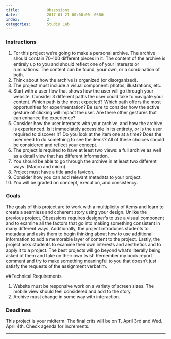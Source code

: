 ```yaml
---
title:            Obsessions
date:             2017-01-21 00:00:00 -0500
index:            2
categories:       Studio Lab
---
```


### Instructions

1. For this project we’re going to make a personal archive. The archive should contain 70–100 different pieces in it. The content of the archive is entirely up to you and should reflect one of your interests or ruminations. The content can be found, your own, or a combination of both.
2. Think about how the archive is organized (or disorganized).
3. The project must include a visual component: photos, illustrations, etc.
4. Start with a user flow that shows how the user will go through your website. Consider 3 different paths the user could take to navigate your content. Which path is the most expected? Which path offers the most opportunities for experimentation? Be sure to consider how the active gesture of clicking will impact the user. Are there other gestures that can enhance the experience?
5. Consider how the user interacts with your archive, and how the archive is experienced. Is it immediately accessible in its entirety, or is the user required to discover it? Do you look at the item one at a time? Does the user need to do something to see the items? All of these choices should be considered and reflect your concept.
6. The project is required to have at least two views: a full archive as well as a detail view that has different information.
7. You should be able to go through the archive in at least two different ways. (Macro and micro)
8. Project must have a title and a favicon.
9. Consider how you can add relevant metadata to your project.
10. You will be graded on concept, execution, and consistency.

### Goals

The goals of this project are to work with a multiplicity of items and learn to create a seamless and coherent story using your design. Unlike the previous project, Obsessions requires designer&rsquo;s to use a visual component and to examine all the factors that go into making something consistent in many different ways. Additionally, the project introduces students to metadata and asks them to begin thinking about how to use additional information to add a memorable layer of content to the project. Lastly, the project asks students to examine their own interests and aesthetics and to apply it to a project. The best projects will go beyond what&rsquo;s literally being asked of them and take on their own twist! Remember my book report comment and try to make something meaningful to you that doesn&rsquo;t just satisfy the requests of the assignment verbatim.

##Technical Requirements
1. Website must be responsive work on a variety of screen sizes. The mobile view should feel considered and add to the story.
2. Archive must change in some way with interaction.

### Deadlines

This project is your midterm. The final crits will be on T. April 3rd and Wed. April 4th. Check agenda for increments.

---
